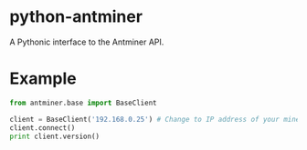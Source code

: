 # python-antminer

A Pythonic interface to the Antminer API.

# Example

```python
from antminer.base import BaseClient

client = BaseClient('192.168.0.25') # Change to IP address of your miner.
client.connect()
print client.version()
```
